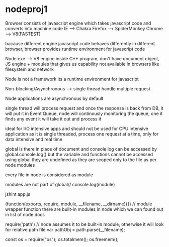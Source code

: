 # nodeproj1

Browser consists of javascript engine which takes javascript code and converts into machine code
IE --> Chakra
Firefox --> SpiderMonkey
Chrome --> V8(FASTEST)

bacause different engine javascript code behaves differently in different browser, browser provides runtime environment for javascript code

Node.exe --> V8 engine inside C++ program, don't have document object, JS engine + modules that gives us capability not available in browsers like filesystem and network

Node is not a framework its a runtime environment for javascript

Non-blocking/Asynchronous --> single thread handle multiple request

Node applications are asynchronous by default

single thread will process request and once the response is back from DB, it will put it in Event Queue, node will continously monitoring the queue, one it finds any event it will take it out and process it

ideal for I/O intensive apps and should not be used for CPU intensive application as it is single threaded, process one request at a time, only for data intensive and real time 

global is there in place of document and console.log can be accessed by global.console.log() but the variable and functions cannot be accessed using global they are undefined as they are scoped only to the file as per node modules

every file in node is considered as module

modules are not part of global// console.log(module)

jshint app.js

(function(exports, require, module, __filename, __dirname){}) // module wrapper function
there are built-in modules in node which we can found out in list of node docs

require('path') // node assumes it to be built-in module, otherwise it will look for relative path file
var pathObj = path.parse(__filename);

const os = require("os");
os.totalmem();
os.freemem();